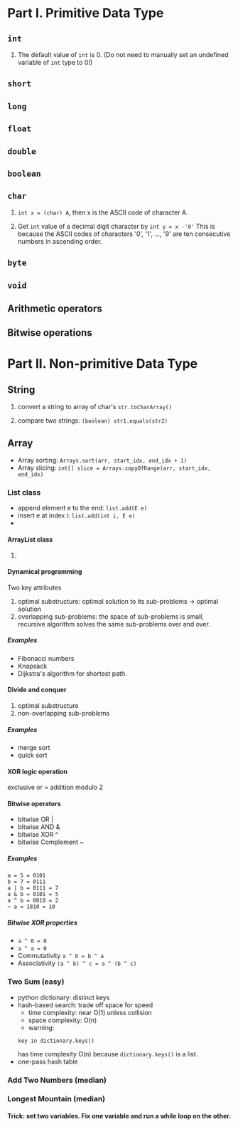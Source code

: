 # Part I. Primitive Data Type

## ```int```
1. The default value of ```int``` is 0. (Do not need to manually set an undefined variable of ```int``` type to 0!)

## ```short```

## ```long```

## ```float```

## ```double```

## ```boolean```

## ```char```
1. ```int x = (char) A```,
then x is the ASCII code of character A.

2. Get ```int``` value of a decimal digit character by
```int y = x -'0'```
This is because the ASCII codes of characters '0', '1', ..., '9' are ten consecutive numbers in ascending order.

## ```byte```

## ```void```

## Arithmetic operators

## Bitwise operations


# Part II. Non-primitive Data Type

## String

1. convert a string to array of char's
```str.toCharArray()```

2. compare two strings:
```(boolean) str1.equals(str2)```

## Array

* Array sorting: ```Arrays.sort(arr, start_idx, end_idx + 1)```
* Array slicing:
```int[] slice = Arrays.copyOfRange(arr, start_idx, end_idx)```

### List class
* append element e to the end:
  ```list.add(E e)```
* insert e at index i: ```list.add(int i, E e)```   
*

#### ArrayList class

1.  


#### Dynamical programming
Two key attributes
1. optimal substructure: optimal solution to its sub-problems -> optimal solution
2. overlapping sub-problems: the space of sub-problems is small, recursive algorithm solves the same sub-problems over and over.

##### Examples
- Fibonacci numbers
- Knapsack
- Dijkstra's algorithm for shortest path.


#### Divide and conquer
1. optimal substructure
2. non-overlapping sub-problems

##### Examples
- merge sort
- quick sort

#### XOR logic operation
exclusive or = addition modulo 2

#### Bitwise operators
- bitwise OR |
- bitwise AND &
- bitwise XOR ^
- bitwise Complement ~

##### Examples
```
a = 5 = 0101
b = 7 = 0111
a | b = 0111 = 7
a & b = 0101 = 5
a ^ b = 0010 = 2
~ a = 1010 = 10
```
##### Bitwise XOR properties
* ```a ^ 0 = 0```
* ```a ^ a = 0```
* Commutativity ```a ^ b = b ^ a ```
* Associativity ```(a ^ b) ^ c = a ^ (b ^ c)```

### Two Sum (easy)

- python dictionary: distinct keys
- hash-based search: trade off space for speed
  * time complexity: near O(1) unless collision
  * space complexity: O(n)
  * warning:
  ```
  key in dictionary.keys()
  ```
  has time complexity O(n) because ```dictionary.keys()``` is a list.
- one-pass hash table   

### Add Two Numbers (median)

### Longest Mountain (median)

#### Trick: set two variables. Fix one variable and run a while loop on the other.
